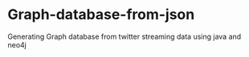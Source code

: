 # Graph-database-from-json
Generating Graph database from twitter streaming data using java and neo4j
